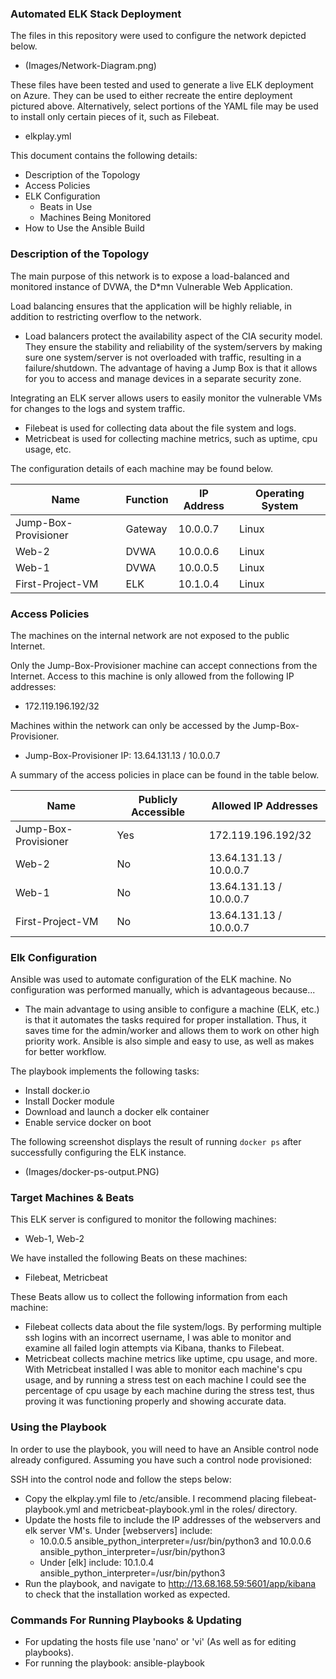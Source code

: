 ### Automated ELK Stack Deployment

The files in this repository were used to configure the network depicted below.
- (Images/Network-Diagram.png) 

These files have been tested and used to generate a live ELK deployment on Azure. They can be used to either recreate the entire deployment pictured above. Alternatively, select portions of the YAML file may be used to install only certain pieces of it, such as Filebeat.
- elkplay.yml

This document contains the following details:
- Description of the Topology
- Access Policies
- ELK Configuration
  - Beats in Use
  - Machines Being Monitored
- How to Use the Ansible Build


### Description of the Topology

The main purpose of this network is to expose a load-balanced and monitored instance of DVWA, the D*mn Vulnerable Web Application.

Load balancing ensures that the application will be highly reliable, in addition to restricting overflow to the network.
- Load balancers protect the availability aspect of the CIA security model.  They ensure the stability and reliability of the system/servers by making
  sure one system/server is not overloaded with traffic, resulting in a failure/shutdown.  The advantage of having a Jump Box is that it allows for you
  to access and manage devices in a separate security zone.

Integrating an ELK server allows users to easily monitor the vulnerable VMs for changes to the logs and system traffic.
- Filebeat is used for collecting data about the file system and logs.
- Metricbeat is used for collecting machine metrics, such as uptime, cpu usage, etc.

The configuration details of each machine may be found below.

| Name                 | Function | IP Address | Operating System |
|----------------------|----------|------------|------------------|
| Jump-Box-Provisioner | Gateway  | 10.0.0.7   | Linux            |
| Web-2                | DVWA     | 10.0.0.6   | Linux            |
| Web-1                | DVWA     | 10.0.0.5   | Linux            |
| First-Project-VM     | ELK      | 10.1.0.4   | Linux            |

### Access Policies

The machines on the internal network are not exposed to the public Internet. 

Only the Jump-Box-Provisioner machine can accept connections from the Internet. Access to this machine is only allowed from the following IP addresses:
- 172.119.196.192/32

Machines within the network can only be accessed by the Jump-Box-Provisioner.
- Jump-Box-Provisioner IP: 13.64.131.13 / 10.0.0.7

A summary of the access policies in place can be found in the table below.

| Name                 | Publicly Accessible | Allowed IP Addresses    |
|----------------------|---------------------|-------------------------|
| Jump-Box-Provisioner | Yes                 | 172.119.196.192/32      |
| Web-2                | No                  | 13.64.131.13 / 10.0.0.7 |
| Web-1                | No                  | 13.64.131.13 / 10.0.0.7 |
| First-Project-VM     | No                  | 13.64.131.13 / 10.0.0.7 |

### Elk Configuration

Ansible was used to automate configuration of the ELK machine. No configuration was performed manually, which is advantageous because...
- The main advantage to using ansible to configure a machine (ELK, etc.) is that it automates the tasks required for proper installation.  Thus, it saves time for the admin/worker and allows 
  them to work on other high priority work.  Ansible is also simple and easy to use, as well as makes for better workflow. 

The playbook implements the following tasks:
- Install docker.io
- Install Docker module
- Download and launch a docker elk container
- Enable service docker on boot

The following screenshot displays the result of running `docker ps` after successfully configuring the ELK instance.
- (Images/docker-ps-output.PNG)

### Target Machines & Beats
This ELK server is configured to monitor the following machines:
- Web-1, Web-2

We have installed the following Beats on these machines:
- Filebeat, Metricbeat

These Beats allow us to collect the following information from each machine:
- Filebeat collects data about the file system/logs.  By performing multiple ssh logins with an incorrect username, I was able to monitor and examine all failed login attempts via Kibana, thanks to Filebeat.
- Metricbeat collects machine metrics like uptime, cpu usage, and more.  With Metricbeat installed I was able to monitor each machine's cpu usage, and by running a stress test on each machine I could
  see the percentage of cpu usage by each machine during the stress test, thus proving it was functioning properly and showing accurate data. 

### Using the Playbook
In order to use the playbook, you will need to have an Ansible control node already configured. Assuming you have such a control node provisioned: 

SSH into the control node and follow the steps below:
- Copy the elkplay.yml file to /etc/ansible.  I recommend placing filebeat-playbook.yml and metricbeat-playbook.yml in the roles/ directory.
- Update the hosts file to include the IP addresses of the webservers and elk server VM's.  Under [webservers] include:
  - 10.0.0.5 ansible_python_interpreter=/usr/bin/python3 and 10.0.0.6 ansible_python_interpreter=/usr/bin/python3
  - Under [elk] include: 10.1.0.4 ansible_python_interpreter=/usr/bin/python3
- Run the playbook, and navigate to http://13.68.168.59:5601/app/kibana to check that the installation worked as expected.

### Commands For Running Playbooks & Updating
- For updating the hosts file use 'nano' or 'vi' (As well as for editing playbooks).
- For running the playbook: ansible-playbook <playbook> 
